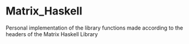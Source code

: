 # Matrix_Haskell
Personal implementation of the library functions made according to the headers of the Matrix Haskell Library

